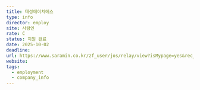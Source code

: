 ```yaml
---
title: 태성에이치에스
type: info
director: employ
site: 사람인
rate: C
status: 지원 완료
date: 2025-10-02
deadline:
url: https://www.saramin.co.kr/zf_user/jos/relay/view?isMypage=yes&rec_idx=51835658&recommend_ids=eJxNzsERw0AIA8Bq8pdAwPFOIem%2Fi5zHHh%2FPHRAo2MGo%2BC3iU99ge6O06TcL5DXlzezVehkt%2BshmE3wZYW7rZEsuG3QCh7a6zvJyJkY2sZ8N7pYjK8lODe0x3pKQmF6b9izTMgbNc54K%2BOxMi%2BsU%2Fj1YP%2FQ%3D&view_type=quick_complete&gz=1&t_ref_scnid=869&t_ref_content=SRI_050_APPLY-Q_AVA_RCT&t_ref=complete_layer&referNonce=5bafcbac76a1f8c33441&relayNonce=65acaab334178858a1db&immediately_apply_layer_open=n#seq=0
website:
tags:
  - employment
  - company_info
---
```







